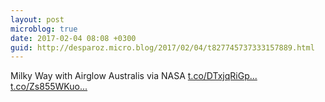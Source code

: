 ```yaml
---
layout: post
microblog: true
date: 2017-02-04 08:08 +0300
guid: http://desparoz.micro.blog/2017/02/04/t827745737333157889.html
---
```

Milky Way with Airglow Australis via NASA [t.co/DTxjqRiGp...](https://t.co/DTxjqRiGp2) [t.co/Zs855WKuo...](https://t.co/Zs855WKuoX)
